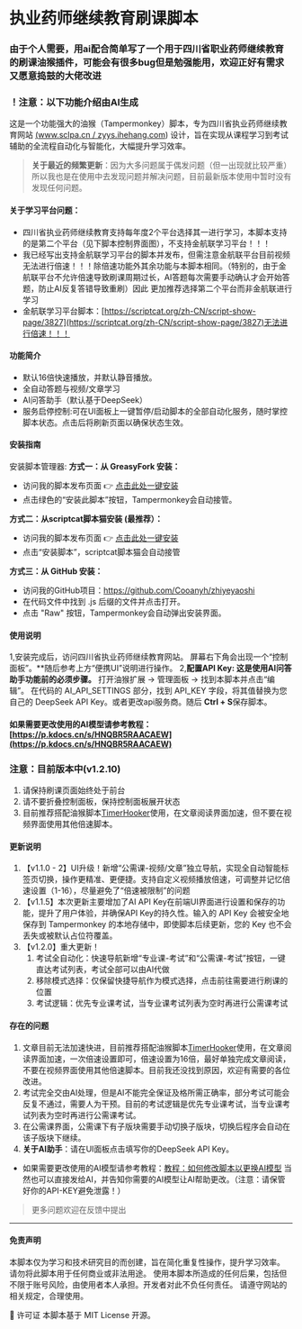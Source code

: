# 执业药师继续教育刷课脚本
### 由于个人需要，用ai配合简单写了一个用于四川省职业药师继续教育的刷课油猴插件，可能会有很多bug但是勉强能用，欢迎正好有需求又愿意捣鼓的大佬改进
### ！注意：以下功能介绍由AI生成
这是一个功能强大的油猴（Tampermonkey）脚本，专为四川省执业药师继续教育网站 [(www.sclpa.cn / zyys.ihehang.com](https://www.sclpa.cn/Default.aspx#)) 设计，旨在实现从课程学习到考试辅助的全流程自动化与智能化，大幅提升学习效率。

> **关于最近的频繁更新**：因为大多问题属于偶发问题（但一出现就比较严重）所以我也是在使用中去发现问题并解决问题，目前最新版本使用中暂时没有发现任何问题。

#### 关于学习平台问题：
- 四川省执业药师继续教育支持每年度2个平台选择其一进行学习，本脚本支持的是第二个平台（见下脚本控制界面图），不支持金航联学习平台！！！
- 我已经写出支持金航联学习平台的脚本并发布，但需注意金航联平台目前视频无法进行倍速！！！除倍速功能外其余功能与本脚本相同。（特别的，由于金航联平台不允许倍速导致刷课周期过长，AI答题每次需要手动确认才会开始答题，防止AI反复答错导致重刷）因此 更加推荐选择第二个平台而非金航联进行学习
- 金航联学习平台脚本：[https://scriptcat.org/zh-CN/script-show-page/3827](https://scriptcat.org/zh-CN/script-show-page/3827)无法进行倍速！！！

#### 功能简介
- 默认16倍快速播放，并默认静音播放。
- 全自动答题与视频/文章学习
- AI问答助手（默认基于DeepSeek）
- 服务启停控制:可在UI面板上一键暂停/启动脚本的全部自动化服务，随时掌控脚本状态。点击后将刷新页面以确保状态生效。

#### 安装指南
安装脚本管理器:
**方式一：从 GreasyFork 安装：**
- 访问我的脚本发布页面 👉 [点击此处一键安装](https://greasyfork.org/zh-CN/scripts/540285-%E6%89%A7%E4%B8%9A%E8%8D%AF%E5%B8%88%E7%BB%A7%E7%BB%AD%E6%95%99%E8%82%B2%E8%84%9A%E6%9C%AC-v1-1-0)
- 点击绿色的“安装此脚本”按钮，Tampermonkey会自动接管。
  
**方式二：从scriptcat脚本猫安装 (最推荐）：**
- 访问我的脚本发布页面 👉 [点击此处一键安装](https://scriptcat.org/zh-CN/script-show-page/3660)
- 点击“安装脚本”，scriptcat脚本猫会自动接管
  
**方式三：从 GitHub 安装：**
- 访问我的GitHub项目：https://github.com/Cooanyh/zhiyeyaoshi
- 在代码文件中找到 .js 后缀的文件并点击打开。
- 点击 "Raw" 按钮，Tampermonkey会自动弹出安装界面。

#### 使用说明
1,安装完成后，访问四川省执业药师继续教育网站。
屏幕右下角会出现一个“控制面板”。**随后参考上方“便携UI”说明进行操作。
2,**配置API Key:
这是使用AI问答助手功能前的必须步骤。**
打开油猴扩展 -> 管理面板 -> 找到本脚本并点击“编辑”。
在代码的 AI_API_SETTINGS 部分，找到 API_KEY 字段，将其值替换为您自己的 DeepSeek API Key。或者更改api服务商。随后
**Ctrl + S**保存脚本。
#### 如果需要更改使用的AI模型请参考教程：[https://p.kdocs.cn/s/HNQBR5RAACAEW](https://p.kdocs.cn/s/HNQBR5RAACAEW)

### 注意：目前版本中(v1.2.10)
1. 请保持刷课页面始终处于前台
2. 请不要折叠控制面板，保持控制面板展开状态
3. 目前推荐搭配油猴脚本[TimerHooker](https://timer.palerock.cn/#%E5%AE%89%E8%A3%85-%E4%BD%BF%E7%94%A8%E6%96%B9%E5%BC%8F)使用，在文章阅读界面加速，但不要在视频界面使用其他倍速脚本。

#### 更新说明
1. 【v1.1.0 - 2】UI升级！新增“公需课-视频/文章”独立导航，实现全自动智能标签页切换，操作更精准、更便捷。支持自定义视频播放倍速，可调整并记忆倍速设置（1-16），尽量避免了“倍速被限制”的问题
2. 【v1.1.5】本次更新主要增加了AI API Key在前端UI界面进行设置和保存的功能，提升了用户体验，并确保API Key的持久性。输入的 API Key 会被安全地保存到 Tampermonkey 的本地存储中，即使脚本后续更新，您的 Key 也不会丢失或被默认占位符覆盖。
3. 【v1.2.0】重大更新！
    1. 考试全自动化：快速导航新增“专业课-考试”和“公需课-考试”按钮，一键直达考试列表，考试全部可以由AI代做
    2. 移除模式选择：仅保留快捷导航作为模式选择，点击前往需要进行刷课的位置
    3. 考试逻辑：优先专业课考试，当专业课考试列表为空时再进行公需课考试

#### 存在的问题
1. 文章目前无法加速快进，目前推荐搭配油猴脚本[TimerHooker](https://timer.palerock.cn/#%E5%AE%89%E8%A3%85-%E4%BD%BF%E7%94%A8%E6%96%B9%E5%BC%8F)使用，在文章阅读界面加速，一次倍速设置即可，倍速设置为16倍，最好单独完成文章阅读，不要在视频界面使用其他倍速脚本。目前我还没找到原因，欢迎有需要的各位改进。
2. 考试完全交由AI处理，但是AI不能完全保证及格所需正确率，部分考试可能会反复不通过，需要人为干预。目前的考试逻辑是优先专业课考试，当专业课考试列表为空时再进行公需课考试。
3. 在公需课界面，公需课下有子版块需要手动切换子版块，切换后程序会自动在该子版块下继续。
4. **关于AI助手**：请在UI面板点击填写你的DeepSeek API Key。
- 如果需要更改使用的AI模型请参考教程：[教程：如何修改脚本以更换AI模型](https://p.kdocs.cn/s/HNQBR5RAACAEW)
当然也可以直接发给AI，并告知你需要的AI模型让AI帮助更改。（注意：请保管好你的API-KEY避免泄露！）

> 更多问题欢迎在反馈中提出
--- 
#### 免责声明
本脚本仅为学习和技术研究目的而创建，旨在简化重复性操作，提升学习效率。
请勿将此脚本用于任何商业或非法用途。
使用本脚本所造成的任何后果，包括但不限于账号风险，由使用者本人承担。开发者对此不负任何责任。
请遵守网站的相关规定，合理使用。

📄 许可证
本脚本基于 MIT License 开源。
